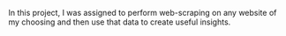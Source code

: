 In this project, I was assigned to perform web-scraping on any website of my choosing and then use that data to create useful insights.
